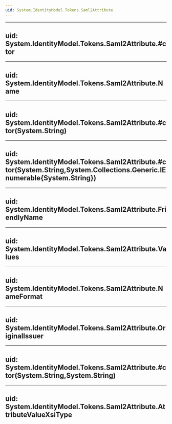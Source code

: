 ```yaml
---
uid: System.IdentityModel.Tokens.Saml2Attribute
---
```


---
uid: System.IdentityModel.Tokens.Saml2Attribute.#ctor
---

---
uid: System.IdentityModel.Tokens.Saml2Attribute.Name
---

---
uid: System.IdentityModel.Tokens.Saml2Attribute.#ctor(System.String)
---

---
uid: System.IdentityModel.Tokens.Saml2Attribute.#ctor(System.String,System.Collections.Generic.IEnumerable{System.String})
---

---
uid: System.IdentityModel.Tokens.Saml2Attribute.FriendlyName
---

---
uid: System.IdentityModel.Tokens.Saml2Attribute.Values
---

---
uid: System.IdentityModel.Tokens.Saml2Attribute.NameFormat
---

---
uid: System.IdentityModel.Tokens.Saml2Attribute.OriginalIssuer
---

---
uid: System.IdentityModel.Tokens.Saml2Attribute.#ctor(System.String,System.String)
---

---
uid: System.IdentityModel.Tokens.Saml2Attribute.AttributeValueXsiType
---
